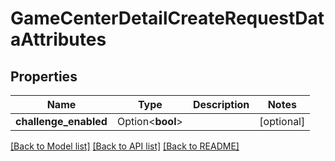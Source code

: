 # GameCenterDetailCreateRequestDataAttributes

## Properties

Name | Type | Description | Notes
------------ | ------------- | ------------- | -------------
**challenge_enabled** | Option<**bool**> |  | [optional]

[[Back to Model list]](../README.md#documentation-for-models) [[Back to API list]](../README.md#documentation-for-api-endpoints) [[Back to README]](../README.md)


